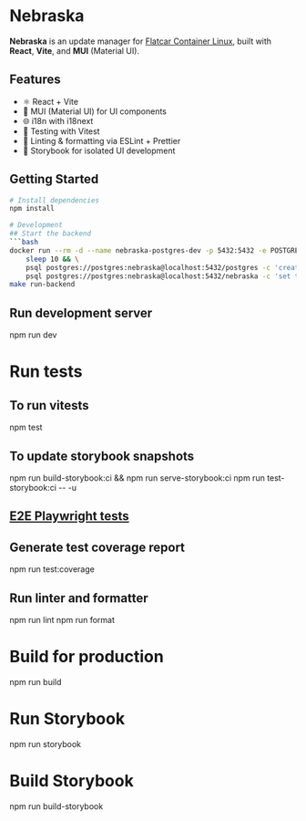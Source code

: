 # Nebraska

**Nebraska** is an update manager for [Flatcar Container Linux](https://www.flatcar.org/), built with **React**, **Vite**, and **MUI** (Material UI).

## Features

- ⚛️ React + Vite
- 🎨 MUI (Material UI) for UI components
- 🌐 i18n with i18next
- 🧪 Testing with Vitest
- 🧼 Linting & formatting via ESLint + Prettier
- 📖 Storybook for isolated UI development

## Getting Started

```bash
# Install dependencies
npm install

# Development
## Start the backend
```bash
docker run --rm -d --name nebraska-postgres-dev -p 5432:5432 -e POSTGRES_PASSWORD=nebraska postgres && \
    sleep 10 && \
    psql postgres://postgres:nebraska@localhost:5432/postgres -c 'create database nebraska;' && \
    psql postgres://postgres:nebraska@localhost:5432/nebraska -c 'set timezone = "utc";'
make run-backend
```
## Run development server
npm run dev

# Run tests
## To run vitests
npm test

## To update storybook snapshots
npm run build-storybook:ci && npm run serve-storybook:ci
npm run test-storybook:ci -- -u

## [E2E Playwright tests](./e2e/README.md)

## Generate test coverage report
npm run test:coverage

## Run linter and formatter
npm run lint
npm run format

# Build for production
npm run build

# Run Storybook
npm run storybook

# Build Storybook
npm run build-storybook
